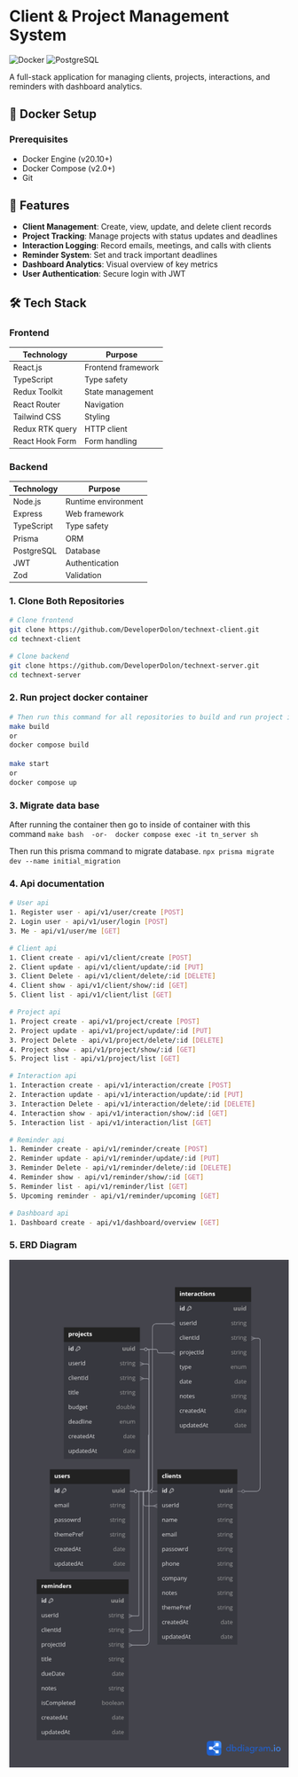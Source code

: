 # Client & Project Management System
![Docker](https://img.shields.io/badge/Docker-Containerized-blue?logo=docker)
![PostgreSQL](https://img.shields.io/badge/PostgreSQL-Database-blue?logo=postgresql)


A full-stack application for managing clients, projects, interactions, and reminders with dashboard analytics.

## 🐳 Docker Setup

### Prerequisites
- Docker Engine (v20.10+)
- Docker Compose (v2.0+)
- Git

## 🚀 Features

- **Client Management**: Create, view, update, and delete client records
- **Project Tracking**: Manage projects with status updates and deadlines
- **Interaction Logging**: Record emails, meetings, and calls with clients
- **Reminder System**: Set and track important deadlines
- **Dashboard Analytics**: Visual overview of key metrics
- **User Authentication**: Secure login with JWT

## 🛠 Tech Stack

### Frontend
| Technology | Purpose |
|------------|---------|
| React.js | Frontend framework |
| TypeScript | Type safety |
| Redux Toolkit | State management |
| React Router | Navigation |
| Tailwind CSS | Styling |
| Redux RTK query | HTTP client |
| React Hook Form | Form handling |

### Backend
| Technology | Purpose |
|------------|---------|
| Node.js | Runtime environment |
| Express | Web framework |
| TypeScript | Type safety |
| Prisma | ORM |
| PostgreSQL | Database |
| JWT | Authentication |
| Zod | Validation |

### 1. Clone Both Repositories
```bash
# Clone frontend
git clone https://github.com/DeveloperDolon/technext-client.git
cd technext-client
```

```bash
# Clone backend
git clone https://github.com/DeveloperDolon/technext-server.git 
cd technext-server

```

### 2. Run project docker container

```bash
# Then run this command for all repositories to build and run project in docker
make build
or
docker compose build

make start
or
docker compose up
```


### 3. Migrate data base 
  After running the container then go to inside of container with this command
  ```make bash  -or-  docker compose exec -it tn_server sh ```

  Then run this prisma command to migrate database.
    ```npx prisma migrate dev --name initial_migration```

### 4. Api documentation 

```bash
# User api 
1. Register user - api/v1/user/create [POST]
2. Login user - api/v1/user/login [POST]
3. Me - api/v1/user/me [GET]
```

```bash
# Client api 
1. Client create - api/v1/client/create [POST]
2. Client update - api/v1/client/update/:id [PUT]
3. Client Delete - api/v1/client/delete/:id [DELETE]
4. Client show - api/v1/client/show/:id [GET]
5. Client list - api/v1/client/list [GET]
```

```bash
# Project api 
1. Project create - api/v1/project/create [POST]
2. Project update - api/v1/project/update/:id [PUT]
3. Project Delete - api/v1/project/delete/:id [DELETE]
4. Project show - api/v1/project/show/:id [GET]
5. Project list - api/v1/project/list [GET]
```

```bash
# Interaction api 
1. Interaction create - api/v1/interaction/create [POST]
2. Interaction update - api/v1/interaction/update/:id [PUT]
3. Interaction Delete - api/v1/interaction/delete/:id [DELETE]
4. Interaction show - api/v1/interaction/show/:id [GET]
5. Interaction list - api/v1/interaction/list [GET]
```

```bash
# Reminder api 
1. Reminder create - api/v1/reminder/create [POST]
2. Reminder update - api/v1/reminder/update/:id [PUT]
3. Reminder Delete - api/v1/reminder/delete/:id [DELETE]
4. Reminder show - api/v1/reminder/show/:id [GET]
5. Reminder list - api/v1/reminder/list [GET]
5. Upcoming reminder - api/v1/reminder/upcoming [GET]
```

```bash
# Dashboard api 
1. Dashboard create - api/v1/dashboard/overview [GET]
```

### 5. ERD Diagram
![ERD Diagram](./src/assets/Technext_job_task.png)